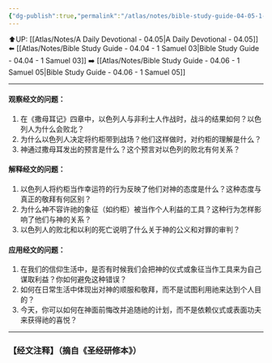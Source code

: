 ```yaml
---
{"dg-publish":true,"permalink":"/atlas/notes/bible-study-guide-04-05-1-samuel-04/"}
---
```


⬆️UP: [[Atlas/Notes/A Daily Devotional - 04.05\|A Daily Devotional - 04.05]]
⬅️ [[Atlas/Notes/Bible Study Guide - 04.04 - 1 Samuel 03\|Bible Study Guide - 04.04 - 1 Samuel 03]]
➡️ [[Atlas/Notes/Bible Study Guide - 04.06 - 1 Samuel 05\|Bible Study Guide - 04.06 - 1 Samuel 05]] 

---

#### 观察经文的问题：
1. 在《撒母耳记》四章中，以色列人与非利士人作战时，战斗的结果如何？以色列人为什么会败北？
2. 为什么以色列人决定将约柜带到战场？他们这样做时，对约柜的理解是什么？
3. 神通过撒母耳发出的预言是什么？这个预言对以色列的败北有何关系？

#### 解释经文的问题：
1. 以色列人将约柜当作幸运符的行为反映了他们对神的态度是什么？这种态度与真正的敬拜有何区别？
2. 为什么神不容许祂的象征（如约柜）被当作个人利益的工具？这种行为怎样影响了他们与神的关系？
3. 以色列人的败北和以利的死亡说明了什么关于神的公义和对罪的审判？

#### 应用经文的问题：
1. 在我们的信仰生活中，是否有时候我们会把神的仪式或象征当作工具来为自己谋取利益？你如何避免这种错误？
2. 如何在日常生活中体现出对神的顺服和敬拜，而不是试图利用祂来达到个人目的？
3. 今天，你可以如何在神面前悔改并追随祂的计划，而不是依赖仪式或表面功夫来获得祂的喜悦？


---
### 【经文注释】（摘自《圣经研修本》）
